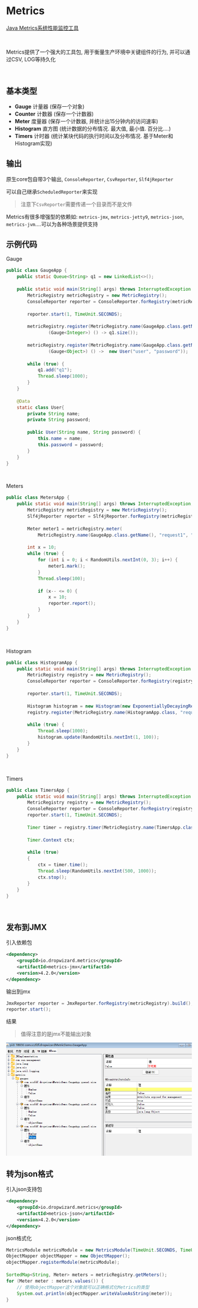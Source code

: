 # Metrics

[Java Metrics系统性能监控工具](https://www.jianshu.com/p/e5bba03fd64f)

​		

Metrics提供了一个强大的工具包, 用于衡量生产环境中关键组件的行为, 并可以通过CSV, LOG等持久化

​		

## 基本类型

* **Gauge** 计量器 (保存一个对象)
* **Counter** 计数器 (保存一个计数器)
* **Meter** 度量器 (保存一个计数器, 并统计出15分钟内的访问速率)
* **Histogram** 直方图 (统计数据的分布情况. 最大值, 最小值. 百分比....)
* **Timers** 计时器 (统计某块代码的执行时间以及分布情况. 基于Meter和Histogram实现)



## 输出

原生core包自带3个输出, `ConsoleReporter`, `CsvReporter`, `Slf4jReporter`

可以自己继承`ScheduledReporter`来实现

> 注意下`CsvReporter`需要传递一个目录而不是文件

Metrics有很多增强型的依赖如: `metrics-jmx`, `metrics-jetty9`, `metrics-json`, `metrics-jvm`....可以为各种场景提供支持



## 示例代码

Gauge

```java
public class GaugeApp {
    public static Queue<String> q1 = new LinkedList<>();

    public static void main(String[] args) throws InterruptedException {
        MetricRegistry metricRegistry = new MetricRegistry();
        ConsoleReporter reporter = ConsoleReporter.forRegistry(metricRegistry).build();

        reporter.start(1, TimeUnit.SECONDS);

        metricRegistry.register(MetricRegistry.name(GaugeApp.class.getName(), "queue1", "size"),
                (Gauge<Integer>) () -> q1.size());

        metricRegistry.register(MetricRegistry.name(GaugeApp.class.getName(), "queue3", "size"),
                (Gauge<Object>) () ->  new User("user", "password"));

        while (true) {
            q1.add("q1");
            Thread.sleep(1000);
        }
    }

    @Data
    static class User{
        private String name;
        private String password;

        public User(String name, String password) {
            this.name = name;
            this.password = password;
        }
    }
}
```

​		

Meters

```java
public class MetersApp {
    public static void main(String[] args) throws InterruptedException, IOException {
        MetricRegistry metricRegistry = new MetricRegistry();
        Slf4jReporter reporter = Slf4jReporter.forRegistry(metricRegistry).build();

        Meter meter1 = metricRegistry.meter(
            MetricRegistry.name(GaugeApp.class.getName(), "request1", "rate"));

        int x = 10;
        while (true) {
            for (int i = 0; i < RandomUtils.nextInt(0, 3); i++) {
                meter1.mark();
            }
            Thread.sleep(100);

            if (x-- <= 0) {
                x = 10;
                reporter.report();
            }
        }
    }
}
```

​		

Histogram

```java
public class HistogramApp {
    public static void main(String[] args) throws InterruptedException {
        MetricRegistry registry = new MetricRegistry();
        ConsoleReporter reporter = ConsoleReporter.forRegistry(registry).build();

        reporter.start(1, TimeUnit.SECONDS);

        Histogram histogram = new Histogram(new ExponentiallyDecayingReservoir());
        registry.register(MetricRegistry.name(HistogramApp.class, "request", "histogram"), histogram);

        while (true) {
            Thread.sleep(1000);
            histogram.update(RandomUtils.nextInt(1, 100));
        }
    }
}
```

​		

Timers

```java
public class TimersApp {
    public static void main(String[] args) throws InterruptedException {
        MetricRegistry registry = new MetricRegistry();
        ConsoleReporter reporter = ConsoleReporter.forRegistry(registry).build();
        reporter.start(1, TimeUnit.SECONDS);

        Timer timer = registry.timer(MetricRegistry.name(TimersApp.class, "get-latency"));

        Timer.Context ctx;

        while (true)
        {
            ctx = timer.time();
            Thread.sleep(RandomUtils.nextInt(500, 1000));
            ctx.stop();
        }
    }
}
```

​		

## 发布到JMX

引入依赖包

```xml
<dependency>
    <groupId>io.dropwizard.metrics</groupId>
    <artifactId>metrics-jmx</artifactId>
    <version>4.2.0</version>
</dependency>
```

输出到jmx

```java
JmxReporter reporter = JmxReporter.forRegistry(metricRegistry).build();
reporter.start();
```

结果

> 值得注意的是jmx不能输出对象

![image-20220424140507313](Metrics.assets/image-20220424140507313.png)





## 转为json格式

引入json支持包

```xml
<dependency>
    <groupId>io.dropwizard.metrics</groupId>
    <artifactId>metrics-json</artifactId>
    <version>4.2.0</version>
</dependency>
```

json格式化

```java
MetricsModule metricsModule = new MetricsModule(TimeUnit.SECONDS, TimeUnit.SECONDS, true);
ObjectMapper objectMapper = new ObjectMapper();
objectMapper.registerModule(metricsModule);

SortedMap<String, Meter> meters = metricRegistry.getMeters();
for (Meter meter : meters.values()) {
    // 使用objectMapper这个对象就可以正确格式化Metrics的类型
    System.out.println(objectMapper.writeValueAsString(meter));
}
```
